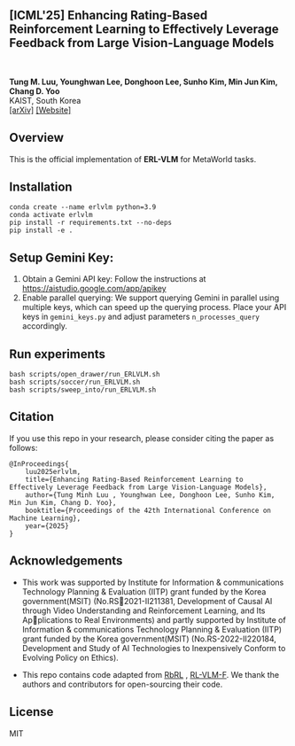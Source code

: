 <div><h2>[ICML'25] Enhancing Rating-Based Reinforcement Learning to Effectively Leverage Feedback from Large Vision-Language Models</h2></div>
<br>

**Tung M. Luu, Younghwan Lee, Donghoon Lee, Sunho Kim,
Min Jun Kim, Chang D. Yoo**
<br>
KAIST, South Korea
<br>
[[arXiv]](https://www.arxiv.org/abs/2506.12822) [[Website]](https://erlvlm2025.github.io/) 


## Overview
This is the official implementation of **ERL-VLM** for MetaWorld tasks.

## Installation

```
conda create --name erlvlm python=3.9
conda activate erlvlm
pip install -r requirements.txt --no-deps
pip install -e .
```

## Setup Gemini Key:
1. Obtain a Gemini API key: Follow the instructions at https://aistudio.google.com/app/apikey
2. Enable parallel querying: We support querying Gemini in parallel using multiple keys, which can speed up the querying process. Place your API keys in `gemini_keys.py` and adjust parameters `n_processes_query` accordingly.

## Run experiments
```
bash scripts/open_drawer/run_ERLVLM.sh
bash scripts/soccer/run_ERLVLM.sh
bash scripts/sweep_into/run_ERLVLM.sh
```

## Citation
If you use this repo in your research, please consider citing the paper as follows:
```
@InProceedings{
    luu2025erlvlm,
    title={Enhancing Rating-Based Reinforcement Learning to Effectively Leverage Feedback from Large Vision-Language Models},
    author={Tung Minh Luu , Younghwan Lee, Donghoon Lee, Sunho Kim, Min Jun Kim, Chang D. Yoo},
    booktitle={Proceedings of the 42th International Conference on Machine Learning},
    year={2025}
}
```

## Acknowledgements
- This work was supported by Institute for Information & communications Technology Planning & Evaluation (IITP) grant funded by the Korea government(MSIT) (No.RS2021-II211381, Development of Causal AI through Video
Understanding and Reinforcement Learning, and Its Applications to Real Environments) and partly supported by Institute of Information & communications Technology Planning & Evaluation (IITP) grant funded by the Korea
government(MSIT) (No.RS-2022-II220184, Development and Study of AI Technologies to Inexpensively Conform to Evolving Policy on Ethics).

- This repo contains code adapted from [RbRL](https://github.com/Dev1nW/Rating-based-Reinforcement-Learning) , 
[RL-VLM-F](https://github.com/yufeiwang63/RL-VLM-F). We thank the authors and contributors for open-sourcing their code.

## License

MIT
